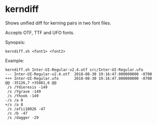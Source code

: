 # kerndiff

Shows unified diff for kerning pairs in two font files.

Accepts OTF, TTF and UFO fonts.

Synopsis:

```
kerndiff.sh <font1> <font2>
```

Example:

```
kerndiff.sh Inter-UI-Regular-v2.4.otf src/Inter-UI-Regular.ufo
--- Inter-UI-Regular-v2.4.otf  2018-08-30 19:16:47.000000000 -0700
+++ Inter-UI-Regular.ufo       2018-08-30 19:16:47.000000000 -0700
@@ -35126,7 +35081,6 @@
 /s /Ydieresis -149
 /s /Ygrave -149
 /s /Yhook -149
-/s /a 0
+/s /a 8
 /s /afii10026 -47
 /s /b -47
 /s /dagger -29
```

